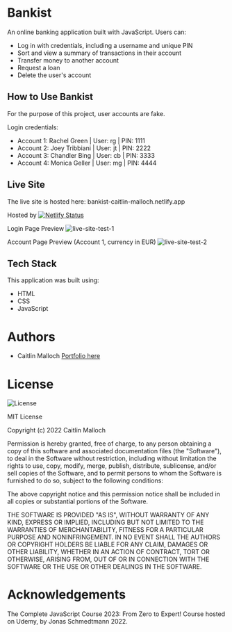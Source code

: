 # Bankist

An online banking application built with JavaScript.
Users can:
- Log in with credentials, including a username and unique PIN
- Sort and view a summary of transactions in their account
- Transfer money to another account
- Request a loan
- Delete the user's account

## How to Use Bankist

For the purpose of this project, user accounts are fake. 

Login credentials:
  - Account 1: Rachel Green | User: rg | PIN: 1111
  - Account 2: Joey Tribbiani | User: jt | PIN: 2222
  - Account 3: Chandler Bing | User: cb | PIN: 3333
  - Account 4: Monica Geller | User: mg | PIN: 4444 
  
## Live Site 

The live site is hosted here: bankist-caitlin-malloch.netlify.app

Hosted by [![Netlify Status](https://api.netlify.com/api/v1/badges/09c82033-3dd6-4e74-9572-9709cea50596/deploy-status)](https://app.netlify.com/sites/bankist-caitlin-malloch/deploys)

Login Page Preview
![live-site-test-1](https://user-images.githubusercontent.com/96154629/205401400-1df8e919-5add-4e66-9b99-72ea3ace0453.png)

Account Page Preview (Account 1, currency in EUR)
![live-site-test-2](https://user-images.githubusercontent.com/96154629/205401846-b69b8439-42c6-494f-8fbe-34c93ffed409.png)


## Tech Stack

This application was built using: 
- HTML
- CSS
- JavaScript

# Authors

- Caitlin Malloch [Portfolio here](https://caitlinmalloch.netlify.app/)

# License

![License](https://img.shields.io/badge/license-MIT%20License-blue.svg)

MIT License

Copyright (c) 2022 Caitlin Malloch

Permission is hereby granted, free of charge, to any person obtaining a copy of this software and associated documentation files (the "Software"), to deal in the Software without restriction, including without limitation the rights to use, copy, modify, merge, publish, distribute, sublicense, and/or sell copies of the Software, and to permit persons to whom the Software is furnished to do so, subject to the following conditions:

The above copyright notice and this permission notice shall be included in all copies or substantial portions of the Software.

THE SOFTWARE IS PROVIDED "AS IS", WITHOUT WARRANTY OF ANY KIND, EXPRESS OR IMPLIED, INCLUDING BUT NOT LIMITED TO THE WARRANTIES OF MERCHANTABILITY, FITNESS FOR A PARTICULAR PURPOSE AND NONINFRINGEMENT. IN NO EVENT SHALL THE AUTHORS OR COPYRIGHT HOLDERS BE LIABLE FOR ANY CLAIM, DAMAGES OR OTHER LIABILITY, WHETHER IN AN ACTION OF CONTRACT, TORT OR OTHERWISE, ARISING FROM, OUT OF OR IN CONNECTION WITH THE SOFTWARE OR THE USE OR OTHER DEALINGS IN THE SOFTWARE.

# Acknowledgements

The Complete JavaScript Course 2023: From Zero to Expert!
Course hosted on Udemy, by Jonas Schmedtmann 2022.
